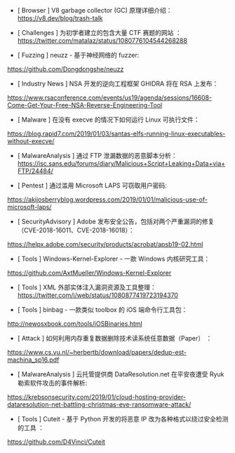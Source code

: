 * [ Browser ]   V8 garbage collector (GC)  原理详细介绍：https://v8.dev/blog/trash-talk



* [ Challenges ]  为初学者建立的包含大量 CTF 赛题的网站 ：https://twitter.com/matalaz/status/1080776104544268288



* [ Fuzzing ]  neuzz  - 基于神经网络的 fuzzer:

https://github.com/Dongdongshe/neuzz



* [ Industry News ]  NSA 开发的逆向工程框架 GHIDRA 将在 RSA 上发布：

https://www.rsaconference.com/events/us19/agenda/sessions/16608-Come-Get-Your-Free-NSA-Reverse-Engineering-Tool



* [ Malware ]  在没有 execve 的情况下如何运行 Linux 可执行文件：

https://blog.rapid7.com/2019/01/03/santas-elfs-running-linux-executables-without-execve/



* [ MalwareAnalysis ]  通过 FTP 泄漏数据的恶意脚本分析：https://isc.sans.edu/forums/diary/Malicious+Script+Leaking+Data+via+FTP/24484/



* [ Pentest ]  通过滥用 Microsoft LAPS 可窃取用户密码: 

https://akijosberryblog.wordpress.com/2019/01/01/malicious-use-of-microsoft-laps/ 





* [ SecurityAdvisory ]  Adobe 发布安全公告，包括对两个严重漏洞的修复（CVE-2018-16011、CVE-2018-16018）：

https://helpx.adobe.com/security/products/acrobat/apsb19-02.html



* [ Tools ]  Windows-Kernel-Explorer  - 一款 Windows 内核研究工具：

https://github.com/AxtMueller/Windows-Kernel-Explorer



* [ Tools ]  XML 外部实体注入漏洞资源及工具整理：https://twitter.com/i/web/status/1080877419723194370



* [ Tools ]  binbag  - 一款类似 toolbox 的 iOS 端命令行工具包：

http://newosxbook.com/tools/iOSBinaries.html



* [ Attack ]  如何利用内存重复数据删除技术读系统任意数据（Paper） ： 

https://www.cs.vu.nl/~herbertb/download/papers/dedup-est-machina_sp16.pdf



* [ MalwareAnalysis ]  云托管提供商 DataResolution.net 在平安夜遭受 Ryuk 勒索软件攻击的事件解析: 

https://krebsonsecurity.com/2019/01/cloud-hosting-provider-dataresolution-net-battling-christmas-eve-ransomware-attack/



* [ Tools ]  Cuteit - 基于 Python 开发的将恶意 IP 改为各种格式以绕过安全检测的工具 ：

 https://github.com/D4Vinci/Cuteit